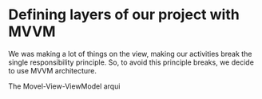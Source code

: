 # Defining layers of our project with MVVM

We was making a lot of things on the view, making our activities break the single responsibility principle. So, to avoid this principle breaks, we decide to use MVVM architecture.

The Movel-View-ViewModel arqui


<!--stackedit_data:
eyJoaXN0b3J5IjpbLTYyNDc1MjIzOSwyODA3ODg4MzldfQ==
-->